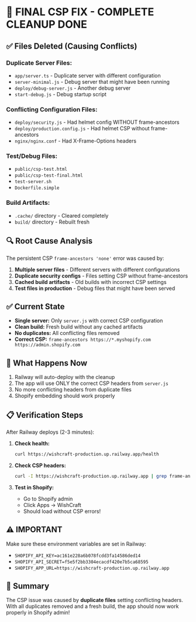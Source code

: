 # 🎯 FINAL CSP FIX - COMPLETE CLEANUP DONE

## ✅ **Files Deleted (Causing Conflicts)**

### **Duplicate Server Files:**
- `app/server.ts` - Duplicate server with different configuration
- `server-minimal.js` - Debug server that might have been running
- `deploy/debug-server.js` - Another debug server
- `start-debug.js` - Debug startup script

### **Conflicting Configuration Files:**
- `deploy/security.js` - Had helmet config WITHOUT frame-ancestors
- `deploy/production.config.js` - Had helmet CSP without frame-ancestors
- `nginx/nginx.conf` - Had X-Frame-Options headers

### **Test/Debug Files:**
- `public/csp-test.html`
- `public/csp-test-final.html`
- `test-server.sh`
- `Dockerfile.simple`

### **Build Artifacts:**
- `.cache/` directory - Cleared completely
- `build/` directory - Rebuilt fresh

## 🔍 **Root Cause Analysis**

The persistent CSP `frame-ancestors 'none'` error was caused by:

1. **Multiple server files** - Different servers with different configurations
2. **Duplicate security configs** - Files setting CSP without frame-ancestors
3. **Cached build artifacts** - Old builds with incorrect CSP settings
4. **Test files in production** - Debug files that might have been served

## ✅ **Current State**

- **Single server:** Only `server.js` with correct CSP configuration
- **Clean build:** Fresh build without any cached artifacts
- **No duplicates:** All conflicting files removed
- **Correct CSP:** `frame-ancestors https://*.myshopify.com https://admin.shopify.com`

## 🚀 **What Happens Now**

1. Railway will auto-deploy with the cleanup
2. The app will use ONLY the correct CSP headers from `server.js`
3. No more conflicting headers from duplicate files
4. Shopify embedding should work properly

## 📋 **Verification Steps**

After Railway deploys (2-3 minutes):

1. **Check health:**
   ```bash
   curl https://wishcraft-production.up.railway.app/health
   ```

2. **Check CSP headers:**
   ```bash
   curl -I https://wishcraft-production.up.railway.app | grep frame-ancestors
   ```

3. **Test in Shopify:**
   - Go to Shopify admin
   - Click Apps → WishCraft
   - Should load without CSP errors!

## ⚠️ **IMPORTANT**

Make sure these environment variables are set in Railway:
- `SHOPIFY_API_KEY=ac161e228a6b078fcdd3fa14586ded14`
- `SHOPIFY_API_SECRET=f5e5f2bb3304ecacdf420e7b5ca68595`
- `SHOPIFY_APP_URL=https://wishcraft-production.up.railway.app`

## 🎉 **Summary**

The CSP issue was caused by **duplicate files** setting conflicting headers. With all duplicates removed and a fresh build, the app should now work properly in Shopify admin!